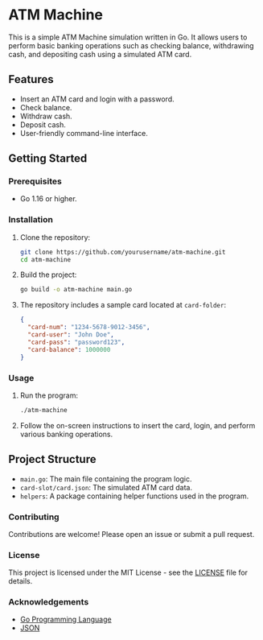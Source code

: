 # ATM Machine

This is a simple ATM Machine simulation written in Go. It allows users to perform basic banking operations such as checking balance, withdrawing cash, and depositing cash using a simulated ATM card.

## Features

- Insert an ATM card and login with a password.
- Check balance.
- Withdraw cash.
- Deposit cash.
- User-friendly command-line interface.

## Getting Started

### Prerequisites

- Go 1.16 or higher.

### Installation

1. Clone the repository:

   ```sh
   git clone https://github.com/yourusername/atm-machine.git
   cd atm-machine
   ```

2. Build the project:

   ```sh
   go build -o atm-machine main.go
   ```

3. The repository includes a sample card located at `card-folder`:

   ```json
   {
     "card-num": "1234-5678-9012-3456",
     "card-user": "John Doe",
     "card-pass": "password123",
     "card-balance": 1000000
   }
   ```

### Usage

1. Run the program:

   ```sh
   ./atm-machine
   ```

2. Follow the on-screen instructions to insert the card, login, and perform various banking operations.

## Project Structure

- `main.go`: The main file containing the program logic.
- `card-slot/card.json`: The simulated ATM card data.
- `helpers`: A package containing helper functions used in the program.

### Contributing

Contributions are welcome! Please open an issue or submit a pull request.

### License

This project is licensed under the MIT License - see the [LICENSE](LICENSE) file for details.

### Acknowledgements

- [Go Programming Language](https://golang.org/)
- [JSON](https://www.json.org/)
